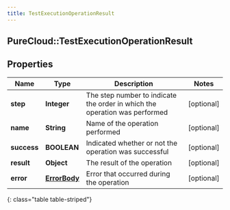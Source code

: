 ```yaml
---
title: TestExecutionOperationResult
---
```

## PureCloud::TestExecutionOperationResult

## Properties

|Name | Type | Description | Notes|
|------------ | ------------- | ------------- | -------------|
| **step** | **Integer** | The step number to indicate the order in which the operation was performed | [optional] |
| **name** | **String** | Name of the operation performed | [optional] |
| **success** | **BOOLEAN** | Indicated whether or not the operation was successful | [optional] |
| **result** | **Object** | The result of the operation | [optional] |
| **error** | [**ErrorBody**](ErrorBody.html) | Error that occurred during the operation | [optional] |
{: class="table table-striped"}


